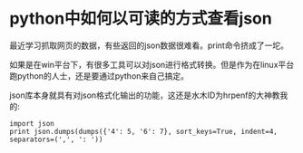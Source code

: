 python中如何以可读的方式查看json
==================================
最近学习抓取网页的数据，有些返回的json数据很难看。print命令挤成了一坨。

如果是在win平台下，有很多工具可以对json进行格式转换。但是作为在linux平台跑python的人士，还是要通过python来自己搞定。

json库本身就具有对json格式化输出的功能，这还是水木ID为hrpenf的大神教我的:

    import json
    print json.dumps(dumps({'4': 5, '6': 7}, sort_keys=True, indent=4, separators=(',', ': '))


